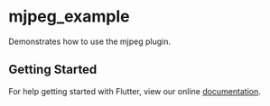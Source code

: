 # mjpeg_example

Demonstrates how to use the mjpeg plugin.

## Getting Started

For help getting started with Flutter, view our online
[documentation](https://flutter.io/).
